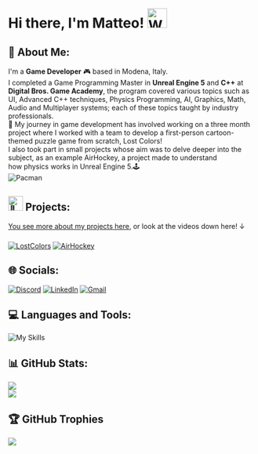 # Hi there, I'm Matteo! <img src="https://raw.githubusercontent.com/Tarikul-Islam-Anik/Animated-Fluent-Emojis/master/Emojis/Hand%20gestures/Waving%20Hand.png" alt="Waving Hand" width="40" height="40" />

## 💫 About Me:
I'm a **Game Developer** 🎮 based in Modena, Italy.<br>I completed a Game Programming Master in **Unreal Engine 5** and **C++** at **Digital Bros. Game Academy**, the program covered various topics such as UI, Advanced C++ techniques, Physics Programming, AI, Graphics, Math, Audio and Multiplayer systems; each of  these topics taught by industry professionals. <br>👾 My journey in game development has involved working on a three month project where I worked with a team to develop a first-person cartoon-themed puzzle game from scratch, Lost Colors!<br>I also took part in small projects whose aim was to delve deeper into the subject, as an example AirHockey, a project made to understand <br>how physics works in Unreal Engine 5.🕹️<br>
![Pacman](https://user-images.githubusercontent.com/74038190/212284158-e840e285-664b-44d7-b79b-e264b5e54825.gif)

## <img src="https://raw.githubusercontent.com/Tarikul-Islam-Anik/Animated-Fluent-Emojis/master/Emojis/Smilies/Alien%20Monster.png" alt="👾" width="30" height="30" /> Projects:
[You see more about my projects here](https://github.com/Mat729?tab=repositories), or look at the videos down here! ↓ <br>
###
[![LostColors](https://ytcards.demolab.com/?id=Rg-1IgAz0nE&title=Lost+Colors&background_color=%23000000&title_color=%23ffffff&stats_color=%23dedede&max_title_lines=1&width=250&border_radius=5)](https://youtu.be/Rg-1IgAz0nE)
[![AirHockey](https://ytcards.demolab.com/?id=lvkRvBwtfWY&title=AirHockey&background_color=%23000000&title_color=%23ffffff&stats_color=%23dedede&max_title_lines=1&width=250&border_radius=5)](https://youtu.be/lvkRvBwtfWY) 

## 🌐 Socials:
[![Discord](https://skillicons.dev/icons?i=discord)](https://discord.gg/#3125)
[![LinkedIn](https://skillicons.dev/icons?i=linkedin)](https://linkedin.com/in/matteo-atramento-85a553271)
[![Gmail](https://skillicons.dev/icons?i=gmail)](mailto:matteo.atramento@gmail.com)

## 💻 Languages and Tools:
![My Skills](https://skillicons.dev/icons?i=cpp,unreal,rider)

## 📊 GitHub Stats:
![](https://github-readme-stats.vercel.app/api?username=Mat729&theme=midnight-purple&hide_border=false&include_all_commits=true&count_private=false)<br/>
![](https://github-readme-stats.vercel.app/api/top-langs/?username=Mat729&theme=midnight-purple&hide_border=false&include_all_commits=true&count_private=false&layout=compact)

## 🏆 GitHub Trophies
![](https://github-profile-trophy.vercel.app/?username=Mat729&theme=radical&no-frame=false&no-bg=true&margin-w=4)
